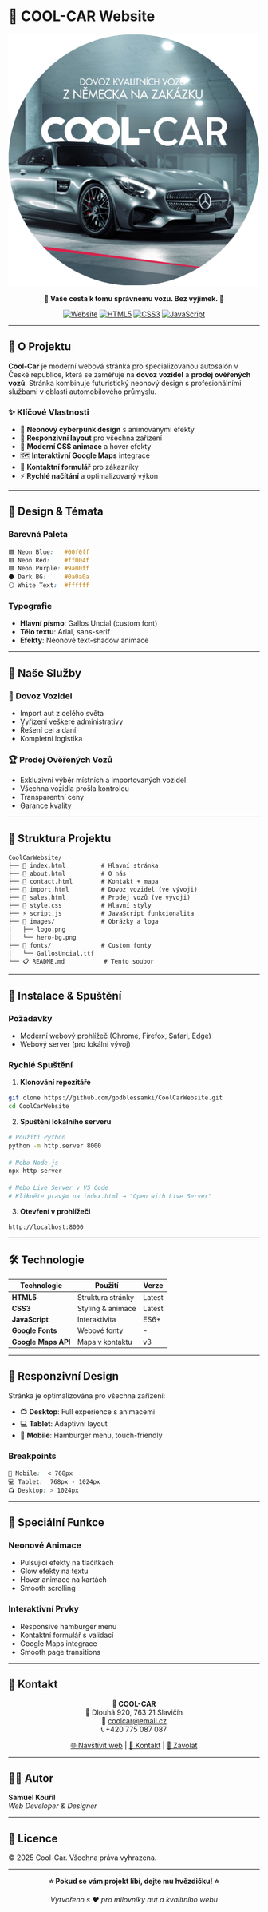 # 🚗 COOL-CAR Website

<div align="center">
  
![Cool-Car Logo](images/logo.png)

**🌟 Vaše cesta k tomu správnému vozu. Bez vyjímek. 🌟**

[![Website](https://img.shields.io/badge/Website-Live-00f0ff?style=for-the-badge&logo=google-chrome&logoColor=white)](https://godblessamki.github.io/CoolCarWebsite/)
[![HTML5](https://img.shields.io/badge/HTML5-E34F26?style=for-the-badge&logo=html5&logoColor=white)](https://developer.mozilla.org/en-US/docs/Web/HTML)
[![CSS3](https://img.shields.io/badge/CSS3-1572B6?style=for-the-badge&logo=css3&logoColor=white)](https://developer.mozilla.org/en-US/docs/Web/CSS)
[![JavaScript](https://img.shields.io/badge/JavaScript-F7DF1E?style=for-the-badge&logo=javascript&logoColor=black)](https://developer.mozilla.org/en-US/docs/Web/JavaScript)

</div>

---

## 🎯 O Projektu

**Cool-Car** je moderní webová stránka pro specializovanou autosalón v České republice, která se zaměřuje na **dovoz vozidel** a **prodej ověřených vozů**. Stránka kombinuje futuristický neonový design s profesionálními službami v oblasti automobilového průmyslu.

### ✨ Klíčové Vlastnosti

- 🌈 **Neonový cyberpunk design** s animovanými efekty
- 📱 **Responzivní layout** pro všechna zařízení
- 🚀 **Moderní CSS animace** a hover efekty
- 🗺️ **Interaktivní Google Maps** integrace
- 📧 **Kontaktní formulář** pro zákazníky
- ⚡ **Rychlé načítání** a optimalizovaný výkon

---

## 🎨 Design & Témata

### Barevná Paleta
```css
🟦 Neon Blue:   #00f0ff
🟥 Neon Red:    #ff004f  
🟪 Neon Purple: #9a00ff
⚫ Dark BG:     #0a0a0a
⚪ White Text:  #ffffff
```

### Typografie
- **Hlavní písmo**: Gallos Uncial (custom font)
- **Tělo textu**: Arial, sans-serif
- **Efekty**: Neonové text-shadow animace

---

## 🏢 Naše Služby

### 🚛 Dovoz Vozidel
- Import aut z celého světa
- Vyřízení veškeré administrativy
- Řešení cel a daní
- Kompletní logistika

### 🏆 Prodej Ověřených Vozů
- Exkluzivní výběr místních a importovaných vozidel
- Všechna vozidla prošla kontrolou
- Transparentní ceny
- Garance kvality

---

## 📂 Struktura Projektu

```
CoolCarWebsite/
├── 📄 index.html          # Hlavní stránka
├── 📄 about.html          # O nás
├── 📄 contact.html        # Kontakt + mapa
├── 📄 import.html         # Dovoz vozidel (ve vývoji)
├── 📄 sales.html          # Prodej vozů (ve vývoji)
├── 🎨 style.css           # Hlavní styly
├── ⚡ script.js           # JavaScript funkcionalita
├── 📁 images/             # Obrázky a loga
│   ├── logo.png
│   └── hero-bg.png
├── 📁 fonts/              # Custom fonty
│   └── GallosUncial.ttf
└── 📋 README.md           # Tento soubor
```

---

## 🚀 Instalace & Spuštění

### Požadavky
- Moderní webový prohlížeč (Chrome, Firefox, Safari, Edge)
- Webový server (pro lokální vývoj)

### Rychlé Spuštění

1. **Klonování repozitáře**
```bash
git clone https://github.com/godblessamki/CoolCarWebsite.git
cd CoolCarWebsite
```

2. **Spuštění lokálního serveru**
```bash
# Použití Python
python -m http.server 8000

# Nebo Node.js
npx http-server

# Nebo Live Server v VS Code
# Klikněte pravým na index.html → "Open with Live Server"
```

3. **Otevření v prohlížeči**
```
http://localhost:8000
```

---

## 🛠️ Technologie

| Technologie | Použití | Verze |
|-------------|---------|--------|
| **HTML5** | Struktura stránky | Latest |
| **CSS3** | Styling & animace | Latest |
| **JavaScript** | Interaktivita | ES6+ |
| **Google Fonts** | Webové fonty | - |
| **Google Maps API** | Mapa v kontaktu | v3 |

---

## 📱 Responzivní Design

Stránka je optimalizována pro všechna zařízení:

- 📺 **Desktop**: Full experience s animacemi
- 💻 **Tablet**: Adaptivní layout
- 📱 **Mobile**: Hamburger menu, touch-friendly

### Breakpoints
```css
📱 Mobile:  < 768px
💻 Tablet:  768px - 1024px  
📺 Desktop: > 1024px
```

---

## 🌟 Speciální Funkce

### Neonové Animace
- Pulsující efekty na tlačítkách
- Glow efekty na textu
- Hover animace na kartách
- Smooth scrolling

### Interaktivní Prvky
- Responsive hamburger menu
- Kontaktní formulář s validací
- Google Maps integrace
- Smooth page transitions

---

## 📍 Kontakt

<div align="center">

**🏢 COOL-CAR**  
📍 Dlouhá 920, 763 21 Slavičín  
📧 coolcar@email.cz  
📞 +420 775 087 087  

[🌐 Navštívit web](https://godblessamki.github.io/CoolCarWebsite/) | [📧 Kontakt](mailto:coolcar@email.cz) | [📱 Zavolat](tel:+420775087087)

</div>

---

## 👨‍💻 Autor

**Samuel Kouřil**  
*Web Developer & Designer*

---

## 📄 Licence

© 2025 Cool-Car. Všechna práva vyhrazena.

---

<div align="center">

**⭐ Pokud se vám projekt líbí, dejte mu hvězdičku! ⭐**

*Vytvořeno s ❤️ pro milovníky aut a kvalitního webu*

</div>